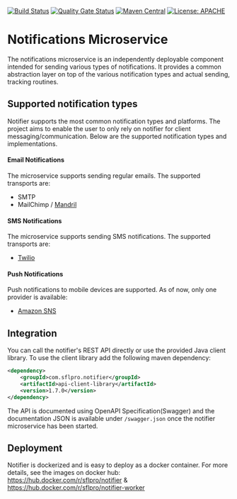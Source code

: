 [![Build Status](https://travis-ci.org/sflpro/notifier.svg?branch=master)](https://travis-ci.org/sflpro/notifier)
[![Quality Gate Status](https://sonarcloud.io/api/project_badges/measure?project=com.sflpro.notifier%3Anotifier&metric=alert_status)](https://sonarcloud.io/dashboard?id=com.sflpro.notifier%3Anotifier)
[![Maven Central](https://maven-badges.herokuapp.com/maven-central/com.sflpro.notifier/notifier/badge.svg)](https://maven-badges.herokuapp.com/maven-central/com.sflpro.notifier/notifier/)
[![License: APACHE](https://img.shields.io/badge/license-Apache%20License%202.0-b)](https://opensource.org/licenses/Apache-2.0)


# Notifications Microservice
The notifications microservice is an independently deployable component intended for sending various types of notifications. 
It provides a common abstraction layer on top of the various notification types and actual sending, tracking routines.

## Supported notification types
Notifier supports the most common notification types and platforms. The project aims to enable the user to only 
rely on notifier for client messaging/communication. Below are the supported notification types and implementations.

#### Email Notifications

The microservice supports sending regular emails. The supported transports are:
* SMTP
* MailChimp / [Mandril](https://mandrill.com/)

#### SMS Notifications

The microservice supports sending SMS notifications. The supported transports are:
* [Twilio](https://www.twilio.com/) 

#### Push Notifications

Push notifications to mobile devices are supported. As of now, only one provider is available: 
* [Amazon SNS](https://aws.amazon.com/sns/)

## Integration

You can call the notifier's REST API directly or use the provided Java client library. To use the client library add the 
following maven dependency:
```xml
<dependency>
    <groupId>com.sflpro.notifier</groupId>
    <artifactId>api-client-library</artifactId>
    <version>1.7.0</version>
</dependency>
```

The API is documented using OpenAPI Specification(Swagger) and the documentation JSON is available under `/swagger.json` 
once the notifier microservice has been started. 

## Deployment

Notifier is dockerized and is easy to deploy as a docker container. For more details, see the images on docker hub:  
https://hub.docker.com/r/sflpro/notifier & https://hub.docker.com/r/sflpro/notifier-worker
